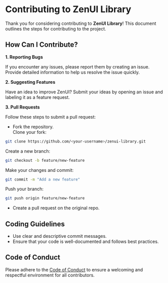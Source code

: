 # Contributing to ZenUI Library

Thank you for considering contributing to **ZenUI Library**! This document outlines the steps for contributing to the project.

## How Can I Contribute?

**1. Reporting Bugs**

If you encounter any issues, please report them by creating an issue. Provide detailed information to help us resolve the issue quickly.

**2. Suggesting Features**

Have an idea to improve ZenUI? Submit your ideas by opening an issue and labeling it as a feature request.

**3. Pull Requests**

Follow these steps to submit a pull request:

- Fork the repository. <br/>
Clone your fork:
```bash
git clone https://github.com/<your-username>/zenui-library.git
```

Create a new branch:
```bash
git checkout -b feature/new-feature
```

Make your changes and commit:
```bash
git commit -m "Add a new feature"
```

Push your branch:
```bash
git push origin feature/new-feature
```

- Create a pull request on the original repo.

## Coding Guidelines

- Use clear and descriptive commit messages.
- Ensure that your code is well-documented and follows best practices.

## Code of Conduct

Please adhere to the [Code of Conduct]() to ensure a welcoming and respectful environment for all contributors.
